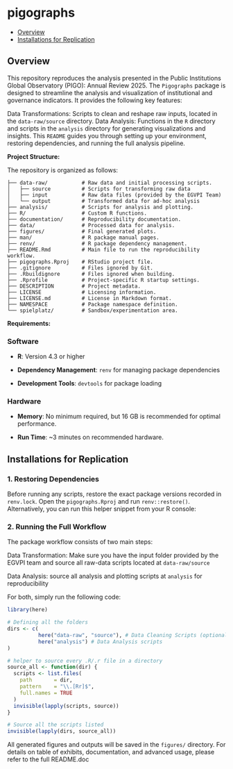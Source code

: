 pigographs
================

- [Overview](#overview)
- [Installations for Replication](#installations-for-replication)

<!-- README.md is generated from README.Rmd. Please edit that file -->
<!-- badges: start -->
<!-- badges: end -->

## Overview

This repository reproduces the analysis presented in the Public
Institutions Global Observatory (PIGO): Annual Review 2025. The
`Pigographs` package is designed to streamline the analysis and
visualization of institutional and governance indicators. It provides
the following key features:

Data Transformations: Scripts to clean and reshape raw inputs, located
in the `data-raw/source` directory. Data Analysis: Functions in the `R`
directory and scripts in the `analysis` directory for generating
visualizations and insights. This `README` guides you through setting up
your environment, restoring dependencies, and running the full analysis
pipeline.

**Project Structure:**

The repository is organized as follows:

    ├── data-raw/           # Raw data and initial processing scripts.
    │   ├── source          # Scripts for transforming raw data
    │   ├── input           # Raw data files (provided by the EGVPI Team)
    │   └── output          # Transformed data for ad-hoc analysis
    ├── analysis/           # Scripts for analysis and plotting.
    ├── R/                  # Custom R functions.
    ├── documentation/      # Reproducibility documentation.
    ├── data/               # Processed data for analysis.
    ├── figures/            # Final generated plots.
    ├── man/                # R package manual pages.
    ├── renv/               # R package dependency management.
    ├── README.Rmd          # Main file to run the reproducibility workflow.
    ├── pigographs.Rproj    # RStudio project file.
    ├── .gitignore          # Files ignored by Git.
    ├── .Rbuildignore       # Files ignored when building.
    ├── .Rprofile           # Project-specific R startup settings.
    ├── DESCRIPTION         # Project metadata.
    ├── LICENSE             # Licensing information.
    ├── LICENSE.md          # License in Markdown format.
    ├── NAMESPACE           # Package namespace definition.
    └── spielplatz/         # Sandbox/experimentation area.

**Requirements:**

### Software

- **R**: Version 4.3 or higher

- **Dependency Management**: `renv` for managing package dependencies

- **Development Tools**: `devtools` for package loading

### Hardware

- **Memory**: No minimum required, but 16 GB is recommended for optimal
  performance.

- **Run Time**: ~3 minutes on recommended hardware.

## Installations for Replication

### 1. Restoring Dependencies

Before running any scripts, restore the exact package versions recorded
in `renv.lock`. Open the `pigographs.Rproj` and run `renv::restore()`.
Alternatively, you can run this helper snippet from your R console:

### 2. Running the Full Workflow

The package workflow consists of two main steps:

Data Transformation: Make sure you have the input folder provided by the
EGVPI team and source all raw-data scripts located at `data-raw/source`

Data Analysis: source all analysis and plotting scripts at `analysis`
for reproducibility

For both, simply run the following code:

``` r
library(here)

# Defining all the folders
dirs <- c(
          here("data-raw", "source"), # Data Cleaning Scripts (optional)
          here("analysis") # Data Analysis scripts
)

# helper to source every .R/.r file in a directory
source_all <- function(dir) {
  scripts <- list.files(
    path       = dir,
    pattern    = "\\.[Rr]$",
    full.names = TRUE
  )
  invisible(lapply(scripts, source))
}

# Source all the scripts listed
invisible(lapply(dirs, source_all))
```

All generated figures and outputs will be saved in the `figures/`
directory. For details on table of exhibits, documentation, and advanced
usage, please refer to the full README.doc
